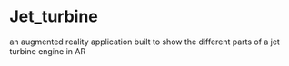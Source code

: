 # Jet_turbine
 an augmented reality application built to show the different parts of a jet turbine engine in AR
